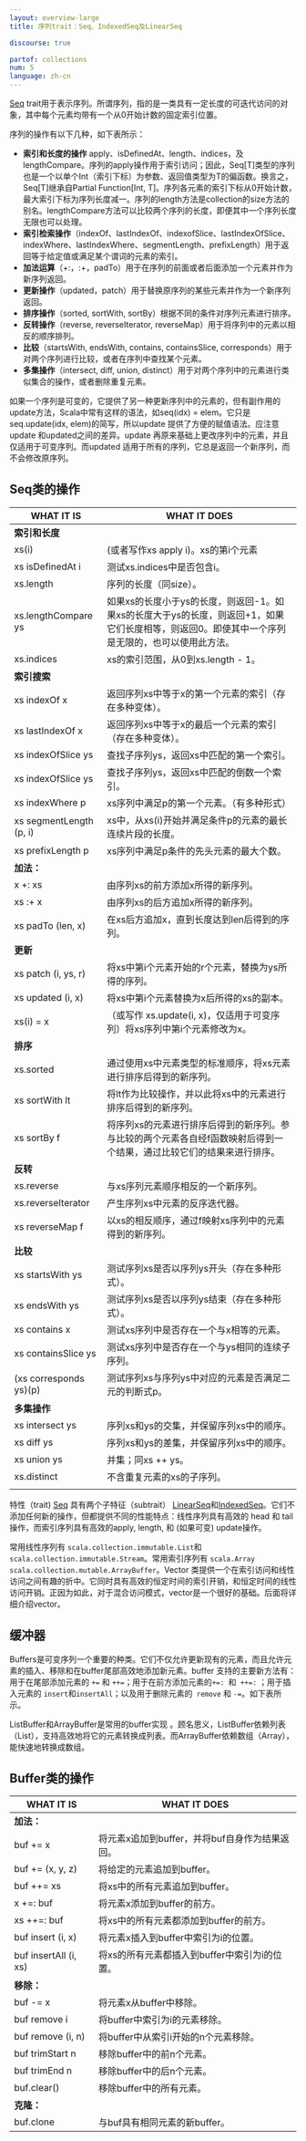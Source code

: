 ```yaml
---
layout: overview-large
title: 序列trait：Seq、IndexedSeq及LinearSeq

discourse: true

partof: collections
num: 5
language: zh-cn
---
```



[Seq](http://www.scala-lang.org/api/current/scala/collection/Seq.html) trait用于表示序列。所谓序列，指的是一类具有一定长度的可迭代访问的对象，其中每个元素均带有一个从0开始计数的固定索引位置。

序列的操作有以下几种，如下表所示：

- **索引和长度的操作** apply、isDefinedAt、length、indices，及lengthCompare。序列的apply操作用于索引访问；因此，Seq[T]类型的序列也是一个以单个Int（索引下标）为参数、返回值类型为T的偏函数。换言之，Seq[T]继承自Partial Function[Int, T]。序列各元素的索引下标从0开始计数，最大索引下标为序列长度减一。序列的length方法是collection的size方法的别名。lengthCompare方法可以比较两个序列的长度，即便其中一个序列长度无限也可以处理。  
- **索引检索操作**（indexOf、lastIndexOf、indexofSlice、lastIndexOfSlice、indexWhere、lastIndexWhere、segmentLength、prefixLength）用于返回等于给定值或满足某个谓词的元素的索引。  
- **加法运算**（+:，:+，padTo）用于在序列的前面或者后面添加一个元素并作为新序列返回。  
- **更新操作**（updated，patch）用于替换原序列的某些元素并作为一个新序列返回。  
- **排序操作**（sorted, sortWith, sortBy）根据不同的条件对序列元素进行排序。  
- **反转操作**（reverse, reverseIterator, reverseMap）用于将序列中的元素以相反的顺序排列。  
- **比较**（startsWith, endsWith, contains, containsSlice, corresponds）用于对两个序列进行比较，或者在序列中查找某个元素。  
- **多集操作**（intersect, diff, union, distinct）用于对两个序列中的元素进行类似集合的操作，或者删除重复元素。

如果一个序列是可变的，它提供了另一种更新序列中的元素的，但有副作用的update方法，Scala中常有这样的语法，如seq(idx) = elem。它只是seq.update(idx, elem)的简写，所以update 提供了方便的赋值语法。应注意update 和updated之间的差异。update 再原来基础上更改序列中的元素，并且仅适用于可变序列。而updated 适用于所有的序列，它总是返回一个新序列，而不会修改原序列。  

## Seq类的操作

| WHAT IT IS | WHAT IT DOES   |
|------------------ | -------------------|
| **索引和长度**	 |            |
| xs(i) | (或者写作xs apply i)。xs的第i个元素 |
| xs isDefinedAt i | 测试xs.indices中是否包含i。 |
| xs.length | 序列的长度（同size）。 |
| xs.lengthCompare ys | 如果xs的长度小于ys的长度，则返回-1。如果xs的长度大于ys的长度，则返回+1，如果它们长度相等，则返回0。即使其中一个序列是无限的，也可以使用此方法。 |
| xs.indices | xs的索引范围，从0到xs.length - 1。 |
| **索引搜索** | 	      |
| xs indexOf x | 返回序列xs中等于x的第一个元素的索引（存在多种变体）。 |
| xs lastIndexOf x | 返回序列xs中等于x的最后一个元素的索引（存在多种变体）。 |
| xs indexOfSlice ys | 查找子序列ys，返回xs中匹配的第一个索引。 |
| xs indexOfSlice ys | 查找子序列ys，返回xs中匹配的倒数一个索引。 |
| xs indexWhere p | xs序列中满足p的第一个元素。（有多种形式） |
| xs segmentLength (p, i) | xs中，从xs(i)开始并满足条件p的元素的最长连续片段的长度。 |
| xs prefixLength p | xs序列中满足p条件的先头元素的最大个数。 |
| **加法：** | 	     |
| x +: xs | 由序列xs的前方添加x所得的新序列。 |
| xs :+ x | 由序列xs的后方追加x所得的新序列。 |
| xs padTo (len, x) | 在xs后方追加x，直到长度达到len后得到的序列。 |
| **更新** | 	               |
| xs patch (i, ys, r) | 将xs中第i个元素开始的r个元素，替换为ys所得的序列。 |
| xs updated (i, x) | 将xs中第i个元素替换为x后所得的xs的副本。 |
| xs(i) = x | （或写作 xs.update(i, x)，仅适用于可变序列）将xs序列中第i个元素修改为x。 |
| **排序** | 	                   |
| xs.sorted | 通过使用xs中元素类型的标准顺序，将xs元素进行排序后得到的新序列。 |
| xs sortWith lt | 将lt作为比较操作，并以此将xs中的元素进行排序后得到的新序列。 |
| xs sortBy f | 将序列xs的元素进行排序后得到的新序列。参与比较的两个元素各自经f函数映射后得到一个结果，通过比较它们的结果来进行排序。 |
| **反转** | 	             |
| xs.reverse | 与xs序列元素顺序相反的一个新序列。 |
| xs.reverseIterator | 产生序列xs中元素的反序迭代器。 |
| xs reverseMap f | 以xs的相反顺序，通过f映射xs序列中的元素得到的新序列。 |
| **比较** |              |
| xs startsWith ys | 测试序列xs是否以序列ys开头（存在多种形式）。 |
| xs endsWith ys | 测试序列xs是否以序列ys结束（存在多种形式）。 |
| xs contains x | 测试xs序列中是否存在一个与x相等的元素。 |
| xs containsSlice ys | 测试xs序列中是否存在一个与ys相同的连续子序列。 |
| (xs corresponds ys)(p) | 测试序列xs与序列ys中对应的元素是否满足二元的判断式p。 |
| **多集操作** | 	      |
| xs intersect ys | 序列xs和ys的交集，并保留序列xs中的顺序。 |
| xs diff ys | 序列xs和ys的差集，并保留序列xs中的顺序。 |
| xs union ys | 并集；同xs ++ ys。 |
| xs.distinct | 不含重复元素的xs的子序列。 |   
|            |              |  


特性（trait) [Seq](http://www.scala-lang.org/api/current/scala/collection/Seq.html) 具有两个子特征（subtrait） [LinearSeq](http://www.scala-lang.org/api/current/scala/collection/IndexedSeq.html)和[IndexedSeq](http://www.scala-lang.org/api/current/scala/collection/IndexedSeq.html)。它们不添加任何新的操作，但都提供不同的性能特点：线性序列具有高效的 head 和 tail 操作，而索引序列具有高效的apply, length, 和 (如果可变) update操作。

常用线性序列有 `scala.collection.immutable.List`和`scala.collection.immutable.Stream`。常用索引序列有 `scala.Array scala.collection.mutable.ArrayBuffer`。Vector 类提供一个在索引访问和线性访问之间有趣的折中。它同时具有高效的恒定时间的索引开销，和恒定时间的线性访问开销。正因为如此，对于混合访问模式，vector是一个很好的基础。后面将详细介绍vector。

## 缓冲器

Buffers是可变序列一个重要的种类。它们不仅允许更新现有的元素，而且允许元素的插入、移除和在buffer尾部高效地添加新元素。buffer 支持的主要新方法有：用于在尾部添加元素的 `+=` 和 `++=`；用于在前方添加元素的`+=: `和` ++=:` ；用于插入元素的 `insert`和`insertAll`；以及用于删除元素的` remove` 和 `-=`。如下表所示。  

ListBuffer和ArrayBuffer是常用的buffer实现 。顾名思义，ListBuffer依赖列表（List），支持高效地将它的元素转换成列表。而ArrayBuffer依赖数组（Array），能快速地转换成数组。  

## Buffer类的操作

| WHAT IT IS | WHAT IT DOES |
|--------------------- | -----------------------|
| **加法：**	|                 |
| buf += x | 将元素x追加到buffer，并将buf自身作为结果返回。 |
| buf += (x, y, z) | 将给定的元素追加到buffer。 |
| buf ++= xs | 将xs中的所有元素追加到buffer。 |
| x +=: buf | 将元素x添加到buffer的前方。 |
| xs ++=: buf | 将xs中的所有元素都添加到buffer的前方。 |
| buf insert (i, x) | 将元素x插入到buffer中索引为i的位置。 |
| buf insertAll (i, xs) | 将xs的所有元素都插入到buffer中索引为i的位置。 |
| **移除：**	 |              |
| buf -= x | 将元素x从buffer中移除。 |
| buf remove i | 将buffer中索引为i的元素移除。 |
| buf remove (i, n) | 将buffer中从索引i开始的n个元素移除。 |
| buf trimStart n | 移除buffer中的前n个元素。 |
| buf trimEnd n | 移除buffer中的后n个元素。 |
| buf.clear() | 移除buffer中的所有元素。 |
| **克隆：**	 |            |
| buf.clone | 与buf具有相同元素的新buffer。 |

